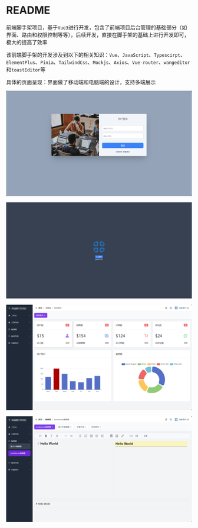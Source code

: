 # README

前端脚手架项目，基于`Vue3`进行开发，包含了前端项目后台管理的基础部分（如界面、路由和权限控制等等），后续开发，直接在脚手架的基础上进行开发即可，极大的提高了效率

该前端脚手架的开发涉及到以下的相关知识：`Vue`、`JavaScript`、`Typescirpt`、`ElementPlus`、`Pinia`、`TailwindCss`、`Mockjs`、`Axios`、`Vue-router`、`wangeditor`和`toastEditor`等

具体的页面呈现：界面做了移动端和电脑端的设计，支持多端展示

![image-20250510150523131](public/image-20250510150523131.png)

![image-20250510150419597](public\image-20250510150419597.png)

![image-20250510150434138](public/image-20250510150434138.png)

![image-20250510150548533](public/image-20250510150548533.png)
